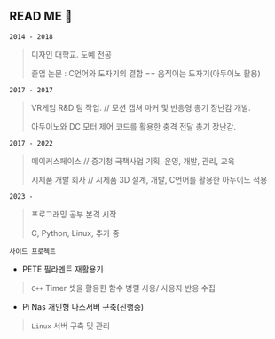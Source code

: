 ## READ ME 👋

`2014 - 2018` 
> 디자인 대학교. 도예 전공
>
> 졸업 논문 : C언어와 도자기의 결합 == 움직이는 도자기(아두이노 활용)

`2017 - 2017`
>VR게임 R&D 팀 작업. // 모션 캡쳐 마커 및 반응형 총기 장난감 개발.
>
>아두이노와 DC 모터 제어 코드를 활용한 충격 전달 총기 장난감.

`2017 - 2022`
>메이커스페이스 // 중기청 국책사업 기획, 운영, 개발, 관리, 교육
>
>시제품 개발 회사 // 시제품 3D 설계, 개발, C언어를 활용한 아두이노 적용

`2023 -`
> 프로그래밍 공부 본격 시작
>
> C, Python, Linux, 추가 중

`사이드 프로젝트`
- PETE 필라멘트 재활용기
> `C++` Timer 셋을 활용한 함수 병렬 사용/ 사용자 반응 수집

- Pi Nas 개인형 나스서버 구축(진행중)
> `Linux` 서버 구축 및 관리

<!--
**KimEC995/KimEC995** is a ✨ _special_ ✨ repository because its `README.md` (this file) appears on your GitHub profile.

Here are some ideas to get you started:

- 🔭 I’m currently working on ...
- 🌱 I’m currently learning ...
- 👯 I’m looking to collaborate on ...
- 🤔 I’m looking for help with ...
- 💬 Ask me about ...
- 📫 How to reach me: ...
- 😄 Pronouns: ...
- ⚡ Fun fact: ...
-->
